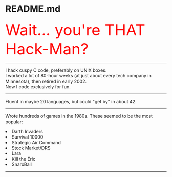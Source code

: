 # README.md
<font size=+5><bold><font color="red">Wait... you're THAT Hack-Man?</font></bold></font>
<hr>

I hack cuspy C code, preferably on UNIX boxes.<br>
I worked a lot of 80-hour weeks (at just about every tech company in Minnesota), then retired in early 2002.<br>
Now I code exclusively for fun.<br>
<hr>

Fluent in maybe 20 languages, but could "get by" in about 42.
<hr>

Wrote hundreds of games in the 1980s. These seemed to be the most popular:
<li>Darth Invaders
<li>Survival 10000
<li>Strategic Air Command
<li>Stock Market/DRS
<li>Lara
<li>Kill the Eric
<li>SnarxBall
<hr>
